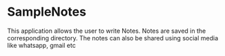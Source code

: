 # SampleNotes

This application allows the user to write Notes. 
Notes are saved in the corresponding directory. 
The notes can also be shared using social media like whatsapp, gmail etc
